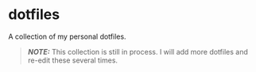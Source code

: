 # dotfiles

A collection of my personal dotfiles.

> ***NOTE:*** This collection is still in process. I will add more dotfiles and re-edit these several times.
